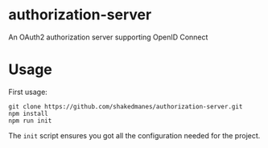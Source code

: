 # authorization-server
An OAuth2 authorization server supporting OpenID Connect

# Usage
First usage:

    git clone https://github.com/shakedmanes/authorization-server.git
    npm install
    npm run init

The `init` script ensures you got all the configuration needed for the project.
